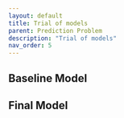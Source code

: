 ```yaml
---
layout: default
title: Trial of models
parent: Prediction Problem
description: "Trial of models"
nav_order: 5
---
```


## Baseline Model

## Final Model
